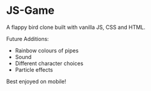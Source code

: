 # JS-Game

A flappy bird clone built with vanilla JS, CSS and HTML.

Future Additions:

- Rainbow colours of pipes
- Sound
- Different character choices
- Particle effects

Best enjoyed on mobile!
